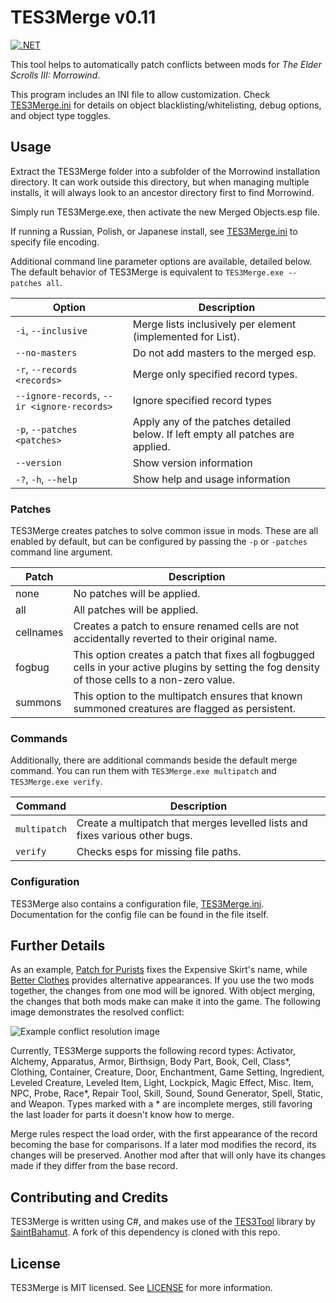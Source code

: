 # TES3Merge v0.11

[![.NET](https://github.com/NullCascade/TES3Merge/actions/workflows/TES3Merge.yml/badge.svg)](https://github.com/NullCascade/TES3Merge/actions/workflows/TES3Merge.yml)

This tool helps to automatically patch conflicts between mods for _The Elder Scrolls III: Morrowind_.

This program includes an INI file to allow customization. Check [TES3Merge.ini](TES3Merge/TES3Merge.ini) for details on object blacklisting/whitelisting, debug options, and object type toggles.

## Usage

Extract the TES3Merge folder into a subfolder of the Morrowind installation directory. It can work outside this directory, but when managing multiple installs, it will always look to an ancestor directory first to find Morrowind.

Simply run TES3Merge.exe, then activate the new Merged Objects.esp file.

If running a Russian, Polish, or Japanese install, see [TES3Merge.ini](TES3Merge/TES3Merge.ini) to specify file encoding.

Additional command line parameter options are available, detailed below. The default behavior of TES3Merge is equivalent to `TES3Merge.exe --patches all`.

| Option                                      | Description                                                                     |
| ------------------------------------------- | ------------------------------------------------------------------------------- |
| `-i`, `--inclusive`                         | Merge lists inclusively per element (implemented for List<NPCO>).               |
| `--no-masters`                              | Do not add masters to the merged esp.                                           |
| `-r`, `--records <records>`                 | Merge only specified record types.                                              |
| `--ignore-records`, `--ir <ignore-records>` | Ignore specified record types                                                   |
| `-p`, `--patches <patches>`                 | Apply any of the patches detailed below. If left empty all patches are applied. |
| `--version`                                 | Show version information                                                        |
| `-?`, `-h`, `--help`                        | Show help and usage information                                                 |

### Patches

TES3Merge creates patches to solve common issue in mods. These are all enabled by default, but can be configured by passing the `-p` or `-patches` command line argument.

| Patch     | Description                                                                                                                                      |
| --------- | ------------------------------------------------------------------------------------------------------------------------------------------------ |
| none      | No patches will be applied.                                                                                                                      |
| all       | All patches will be applied.                                                                                                                     |
| cellnames | Creates a patch to ensure renamed cells are not accidentally reverted to their original name.                                                    |
| fogbug    | This option creates a patch that fixes all fogbugged cells in your active plugins by setting the fog density of those cells to a non-zero value. |
| summons   | This option to the multipatch ensures that known summoned creatures are flagged as persistent.                                                   |

### Commands

Additionally, there are additional commands beside the default merge command. You can run them with `TES3Merge.exe multipatch` and `TES3Merge.exe verify`.

| Command                                     | Description                                                                     |
| ------------------------------------------- | ------------------------------------------------------------------------------- |
| `multipatch`                                | Create a multipatch that merges levelled lists and fixes various other bugs.    |
| `verify`                                    | Checks esps for missing file paths.                                             |

### Configuration

TES3Merge also contains a configuration file, [TES3Merge.ini](TES3Merge/TES3Merge.ini). Documentation for the config file can be found in the file itself.

## Further Details

As an example, [Patch for Purists](https://www.nexusmods.com/morrowind/mods/45096/?) fixes the Expensive Skirt's name, while [Better Clothes](https://www.nexusmods.com/morrowind/mods/42262/?) provides alternative appearances. If you use the two mods together, the changes from one mod will be ignored. With object merging, the changes that both mods make can make it into the game. The following image demonstrates the resolved conflict:

![Example conflict resolution image](https://cdn.discordapp.com/attachments/381219559094616064/583192237450461187/unknown.png)

Currently, TES3Merge supports the following record types: Activator, Alchemy, Apparatus, Armor, Birthsign, Body Part, Book, Cell, Class\*, Clothing, Container, Creature, Door, Enchantment, Game Setting, Ingredient, Leveled Creature, Leveled Item, Light, Lockpick, Magic Effect, Misc. Item, NPC, Probe, Race\*, Repair Tool, Skill, Sound, Sound Generator, Spell, Static, and Weapon. Types marked with a \* are incomplete merges, still favoring the last loader for parts it doesn't know how to merge.

Merge rules respect the load order, with the first appearance of the record becoming the base for comparisons. If a later mod modifies the record, its changes will be preserved. Another mod after that will only have its changes made if they differ from the base record.

## Contributing and Credits

TES3Merge is written using C#, and makes use of the [TES3Tool](https://github.com/SaintBahamut/TES3Tool) library by [SaintBahamut](https://github.com/SaintBahamut). A fork of this dependency is cloned with this repo.

## License

TES3Merge is MIT licensed. See [LICENSE](LICENSE) for more information.
